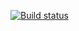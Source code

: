 [![Build status](https://ci.appveyor.com/api/projects/status/ya0cjwmc6cuh9f61?svg=true)](https://ci.appveyor.com/project/OlgaMedeiros/postmanecho-oqi9k)
